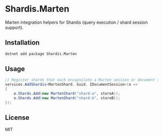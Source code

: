 # Shardis.Marten

Marten integration helpers for Shardis (query execution / shard session support).

## Installation

```bash
dotnet add package Shardis.Marten
```

## Usage

```csharp
// Register shards that each encapsulate a Marten session or document store wrapper.
services.AddShardis<MartenShard, Guid, IDocumentSession>(o =>
{
    o.Shards.Add(new MartenShard("shard-a", storeA));
    o.Shards.Add(new MartenShard("shard-b", storeB));
});
```

## License

MIT
